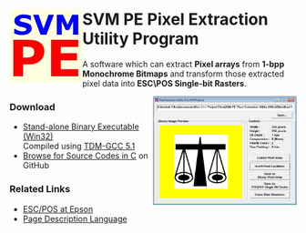 
<h1>
<img src="SVM_PE_WALL.jpg" alt="SVM PE" align="left">
SVM PE Pixel Extraction Utility Program
</h1>
<p>
A software which can extract <b>Pixel arrays</b> from <b>1-bpp Monochrome Bitmaps</b> and transform those extracted pixel data into <b>ESC\POS Single-bit Rasters</b>.
</p>

<img src="SVM_PE_SCRN1.jpg" alt="Main Window" align="right" width="50%" height="50%">

<h3>Download</h3>
<ul>
<li>
<a href="https://github.com/AKD92/SVM-PE-Pixel-Extraction-Utility-Program/raw/master/bin/SVM_PE_UTIL.EXE">Stand-alone Binary Executable (Win32)
<br></a> Compiled using <a href="http://tdm-gcc.tdragon.net/about">TDM-GCC 5.1</a>
</li>
<li>
<a href="/src">Browse for Source Codes in C</a> on GitHub
</li>
</ul>

<h3>Related Links</h3>
<ul>
<li>
<a href="http://content.epson.de/fileadmin/content/files/RSD/downloads/escpos.pdf">ESC/POS at Epson</a>
</li>
<li>
<a href="https://en.wikipedia.org/wiki/Page_description_language">Page Description Language</a>
</li>
</ul>
